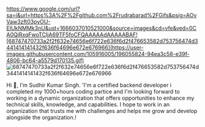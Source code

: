 https://www.google.com/url?sa=i&url=https%3A%2F%2Fgithub.com%2Frudrabarad%2FGifs&psig=AOvVaw3zft03pyOU-EIUkNMMk3nU&ust=1666037010521000&source=images&cd=vfe&ved=0CA0QjRxqFwoTCIjA69TF5foCFQAAAAAdAAAAABAF![68747470733a2f2f632e74656e6f722e636f6d2f476653582d753756474d3441414141432f636f64696e672e676966](https://user-images.githubusercontent.com/105916005/196055824-94ea3c58-e39f-4806-bc64-a5579d170135.gif)
![68747470733a2f2f632e74656e6f722e636f6d2f476653582d753756474d3441414141432f636f64696e672e676966](https://user-images.githubusercontent.com/105916005/196055845-9cf6aa76-4a69-4b06-a7e4-74df754d23d8.gif)


Hi 👋, I'm Sudhir Kumar Singh.
'I'm a certified backend developer i completed my 1000+hours coding partice and I'm looking forward to working in a dynamic organization that offers opportunities to enhance my technical skills, knowledge, and capabilities. I hope to work in an organization that trusts me with challenges and helps me grow and develop alongside the organization.!
